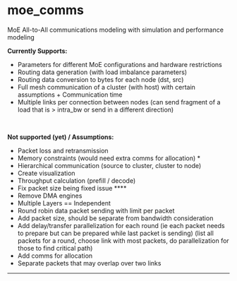 # moe_comms
MoE All-to-All communications modeling with simulation and performance modeling <br>

**Currently Supports:**
<br>
- Parameters for different MoE configurations and hardware restrictions
- Routing data generation (with load imbalance parameters)
- Routing data conversion to bytes for each node (dst, src)
- Full mesh communication of a cluster (with host) with certain assumptions + Communication time
- Multiple links per connection between nodes (can send fragment of a load that is > intra_bw or send in a different direction)
<br>

**Not supported (yet) / Assumptions:** <br>
- Packet loss and retransmission
- Memory constraints (would need extra comms for allocation) *
- Hierarchical communication (source to cluster, cluster to node)
- Create visualization
- Throughput calculation (prefill / decode)
-  Fix packet size being fixed issue ****
- Remove DMA engines
- Multiple Layers == Independent
- Round robin data packet sending with limit per packet
- Add packet size, should be separate from bandwidth consideration
- Add delay/transfer parallelization for each round (ie each packet needs to prepare but can be prepared while last packet is sending) (list all packets for a round, choose link with most packets, do parallelization for those to find critical path)
- Add comms for allocation
- Separate packets that may overlap over two links 
-----------------------------------------